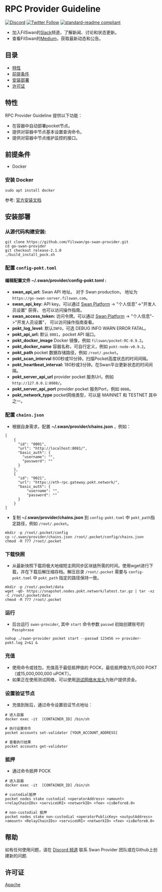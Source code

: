 # RPC Provider Guideline
[![Discord](https://img.shields.io/discord/770382203782692945?label=Discord&logo=Discord)](https://discord.gg/MSXGzVsSYf)
[![Twitter Follow](https://img.shields.io/twitter/follow/0xfilswan)](https://twitter.com/0xfilswan)
[![standard-readme compliant](https://img.shields.io/badge/readme%20style-standard-brightgreen.svg)](https://github.com/RichardLitt/standard-readme)

- 加入FilSwan的[Slack](https://filswan.slack.com)频道，了解新闻、讨论和状态更新。
- 查看FilSwan的[Medium](https://filswan.medium.com)，获取最新动态和公告。

## 目录

- [特性](#特性)
- [前提条件](#前提条件)
- [安装部署](#安装部署)
- [许可证](#许可证)

## 特性

RPC Provider Guideline 提供以下功能：

* 在容器中自动部署pocket节点。
* 提供对容器中节点基本设置查询命令。
* 提供对容器中节点维护监控的接口。

## 前提条件
- Docker
### 安装 Docker
```shell
sudo apt install docker
```
参考: [官方安装文档](https://docs.docker.com/engine/install/)

## 安装部署
### 从源代码构建安装: 
```shell
git clone https://github.com/filswan/go-swan-provider.git
cd go-swan-provider
git checkout release-2.1.0
./build_install_pock.sh
```

### 配置 `config-pokt.toml`
#### 编辑配置文件 **~/.swan/provider/config-pokt.toml** :
- **swan_api_url:**  Swan API 地址。 对于 Swan production， 地址为 `https://go-swan-server.filswan.com`。
- **swan_api_key:**  API key。可以通过 [Swan Platform](https://console.filswan.com/#/dashboard) -> "个人信息"->"开发人员设置" 获得， 也可以访问操作指南。
- **swan_access_token:** 访问令牌。可以通过 [Swan Platform](https://console.filswan.com/#/dashboard) -> "个人信息"->"开发人员设置"， 可以访问操作指南查看。
- **pokt_log_level:** 默认`INFO`，可选 DEBUG INFO WARN ERROR FATAL。
- **pokt_api_url:** 默认 `8081`，pocket API 端口。
- **pokt_docker_image** Docker 镜像，例如 `filswan/pocket:RC-0.9.2`。
- **pokt_docker_name** 容器名称，可自行定义，例如 `pokt-node-v0.9.2`。
- **pokt_path** pocket 数据存储路径，例如 `/root/.pocket`。
- **pokt_scan_interval** 600秒或10分钟。扫描Pocket高度状态的时间间隔。
- **pokt_heartbeat_interval:** 180秒或3分钟。在Swan平台更新状态的时间间隔。
- **pokt_server_api_url** provider pocket 服务Url，例如 `http://127.0.0.1:8088/`。
- **pokt_server_api_port** provider pocket 服务Port，例如 `8088`。
- **pokt_network_type** pocket网络类型，可以是 MAINNET 和 TESTNET 其中之一。

### 配置 `chains.json`
- 根据自身需求，配置 **~/.swan/provider/chains.json** ，例如：
```
[
    {
      "id": "0001",
      "url": "http://localhost:8081/",
      "basic_auth": {
        "username": "",
        "password": ""
      }
    },
    {
      "id": "0021",
      "url": "https://eth-rpc.gateway.pokt.network/",
      "basic_auth": {
          "username": "",
          "password": ""
      }
    }
]
```

- 复制 **~/.swan/provider/chains.json** 到 `config-pokt.toml` 中 `pokt_path`指定路径，例如 `/root/.pocket`。
```
mkdir -p /root/.pocket/config
cp ~/.swan/provider/chains.json /root/.pocket/config/chains.json
chmod -R 777 /root/.pocket
```

### 下载快照
- 从最新快照下载将极大地缩短主网同步区块链所需的时间。使用wget进行下载，并在下载后解压缩存档。解压目录 `/root/.pocket` 需要与 `config-pokt.toml` 中 `pokt_path` 指定的路径保持一致。
```
mkdir -p /root/.pocket/data
wget -qO- https://snapshot.nodes.pokt.network/latest.tar.gz | tar -xz -C /root/.pocket/data
chmod -R 777 /root/.pocket
```

### 运行
- 后台运行 `swan-provider`, 其中 `start` 命令参数 `passwd` 初始创建账号的 `Passphrase`
```
nohup ./swan-provider pocket start --passwd 123456 >> provider-pokt.log 2>&1 & 
```

### 充值
- 使用命令或钱包，充值高于最低抵押值的 POCK，最低抵押值为15,000 POKT（或15,000,000,000 uPOKT）。
- 如果正在使用测试网络，可以使用[测试网络水龙头](https://faucet.pokt.network)为账户提供资金。

### 设置验证节点
- 充值到账后，通过命令设置验证节点地址：
```
# 进入容器
docker exec -it  [CONTAINER_ID] /bin/sh

# 执行设置命令
pocket accounts set-validator [YOUR_ACCOUNT_ADDRESS]

# 查看执行结果
pocket accounts get-validator
```

### 抵押
- 通过命令抵押 POCK
```
# 进入容器
docker exec -it  [CONTAINER_ID] /bin/sh

# custodial抵押
pocket nodes stake custodial <operatorAddress> <amount> <relayChainIDs> <serviceURI> <networkID> <fee> <isBefore8.0>

# non-custodial 抵押
pocket nodes stake non-custodial <operatorPublicKey> <outputAddress> <amount> <RelayChainIDs> <serviceURI> <networkID> <fee> <isBefore8.0>
```

## 帮助

如有任何使用问题，请在 [Discord 频道](http://discord.com/invite/KKGhy8ZqzK) 联系 Swan Provider 团队或在Github上创建新的问题.

## 许可证

[Apache](https://github.com/filswan/go-swan-provider/blob/main/LICENSE)

